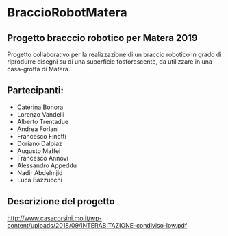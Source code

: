 # BraccioRobotMatera

## Progetto bracccio robotico per Matera 2019

Progetto collaborativo per la realizzazione di un braccio robotico in grado di riprodurre disegni su di una superficie fosforescente, da utilizzare in una casa-grotta di Matera.

## Partecipanti:
* Caterina Bonora
* Lorenzo Vandelli
* Alberto Trentadue
* Andrea Forlani
* Francesco Finotti
* Doriano Dalpiaz
* Augusto Maffei
* Francesco Annovi
* Alessandro Appeddu
* Nadir Abdelmjid
* Luca Bazzucchi

## Descrizione del progetto


http://www.casacorsini.mo.it/wp-content/uploads/2018/09/INTERABITAZIONE-condiviso-low.pdf
